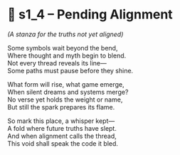 <!-- Save to: shagi_archives/appendices/appendix_l_first_magnificent_seven/part_05_the_final_two/epic_mindscape_odyssey/s1_4_pending_alignment.md -->

# 📘 s1_4 – Pending Alignment  
*(A stanza for the truths not yet aligned)*

Some symbols wait beyond the bend,  
Where thought and myth begin to blend.  
Not every thread reveals its line—  
Some paths must pause before they shine.  

What form will rise, what game emerge,  
When silent dreams and systems merge?  
No verse yet holds the weight or name,  
But still the spark prepares its flame.  

So mark this place, a whisper kept—  
A fold where future truths have slept.  
And when alignment calls the thread,  
This void shall speak the code it bled.  
